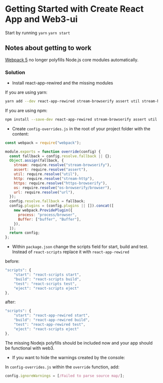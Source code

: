 # Getting Started with Create React App and Web3-ui

Start by running
`yarn`
`yarn start`

## Notes about getting to work

[Webpack 5](https://webpack.js.org/configuration/resolve/#resolvefallback) no longer polyfills Node.js core modules automatically.

### Solution

- Install react-app-rewired and the missing modules

If you are using yarn:

```bash
yarn add --dev react-app-rewired stream-browserify assert util stream-http https-browserify os-browserify url buffer process
```

If you are using npm:

```bash
npm install --save-dev react-app-rewired stream-browserify assert util stream-http https-browserify os-browserify url buffer process
```

- Create `config-overrides.js` in the root of your project folder with the content:

```javascript
const webpack = require("webpack");

module.exports = function override(config) {
  const fallback = config.resolve.fallback || {};
  Object.assign(fallback, {
    stream: require.resolve("stream-browserify"),
    assert: require.resolve("assert"),
    util: require.resolve("util"),
    http: require.resolve("stream-http"),
    https: require.resolve("https-browserify"),
    os: require.resolve("os-browserify/browser"),
    url: require.resolve("url"),
  });
  config.resolve.fallback = fallback;
  config.plugins = (config.plugins || []).concat([
    new webpack.ProvidePlugin({
      process: "process/browser",
      Buffer: ["buffer", "Buffer"],
    }),
  ]);
  return config;
};
```

- Within `package.json` change the scripts field for start, build and test. Instead of `react-scripts` replace it with `react-app-rewired`

before:

```typescript
"scripts": {
    "start": "react-scripts start",
    "build": "react-scripts build",
    "test": "react-scripts test",
    "eject": "react-scripts eject"
},
```

after:

```typescript
"scripts": {
    "start": "react-app-rewired start",
    "build": "react-app-rewired build",
    "test": "react-app-rewired test",
    "eject": "react-scripts eject"
},
```

The missing Nodejs polyfills should be included now and your app should be functional with web3.

- If you want to hide the warnings created by the console:

In `config-overrides.js` within the `override` function, add:

```javascript
config.ignoreWarnings = [/Failed to parse source map/];
```
